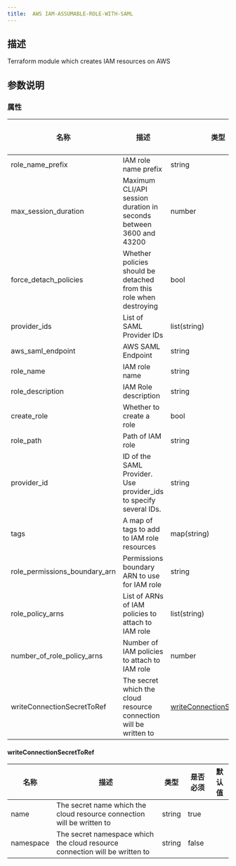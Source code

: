 ```yaml
---
title:  AWS IAM-ASSUMABLE-ROLE-WITH-SAML
---
```


## 描述

Terraform module which creates IAM resources on AWS

## 参数说明


### 属性

 名称 | 描述 | 类型 | 是否必须 | 默认值 
 ------------ | ------------- | ------------- | ------------- | ------------- 
 role_name_prefix | IAM role name prefix | string | false |  
 max_session_duration | Maximum CLI/API session duration in seconds between 3600 and 43200 | number | false |  
 force_detach_policies | Whether policies should be detached from this role when destroying | bool | false |  
 provider_ids | List of SAML Provider IDs | list(string) | false |  
 aws_saml_endpoint | AWS SAML Endpoint | string | false |  
 role_name | IAM role name | string | false |  
 role_description | IAM Role description | string | false |  
 create_role | Whether to create a role | bool | false |  
 role_path | Path of IAM role | string | false |  
 provider_id | ID of the SAML Provider. Use provider_ids to specify several IDs. | string | false |  
 tags | A map of tags to add to IAM role resources | map(string) | false |  
 role_permissions_boundary_arn | Permissions boundary ARN to use for IAM role | string | false |  
 role_policy_arns | List of ARNs of IAM policies to attach to IAM role | list(string) | false |  
 number_of_role_policy_arns | Number of IAM policies to attach to IAM role | number | false |  
 writeConnectionSecretToRef | The secret which the cloud resource connection will be written to | [writeConnectionSecretToRef](#writeConnectionSecretToRef) | false |  


#### writeConnectionSecretToRef

 名称 | 描述 | 类型 | 是否必须 | 默认值 
 ------------ | ------------- | ------------- | ------------- | ------------- 
 name | The secret name which the cloud resource connection will be written to | string | true |  
 namespace | The secret namespace which the cloud resource connection will be written to | string | false |  
